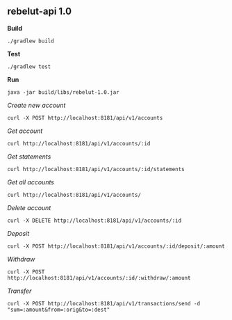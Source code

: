 

## rebelut-api 1.0

**Build**<br/>
```
./gradlew build
```
**Test**<br/>
```
./gradlew test
```
**Run**<br/>
```
java -jar build/libs/rebelut-1.0.jar
```
*Create new account*<br/>
```
curl -X POST http://localhost:8181/api/v1/accounts
```
*Get account*<br/>
```
curl http://localhost:8181/api/v1/accounts/:id
```
*Get statements*<br/>
```
curl http://localhost:8181/api/v1/accounts/:id/statements
```
*Get all accounts*<br/>
```
curl http://localhost:8181/api/v1/accounts/
```
*Delete account*<br/>
```
curl -X DELETE http://localhost:8181/api/v1/accounts/:id
```
*Deposit*<br/>
```
curl -X POST http://localhost:8181/api/v1/accounts/:id/deposit/:amount
```
*Withdraw*<br/>
```
curl -X POST http://localhost:8181/api/v1/accounts/:id/:withdraw/:amount
```
*Transfer*<br/>
```
curl -X POST http://localhost:8181/api/v1/transactions/send -d "sum=:amount&from=:orig&to=:dest"
```